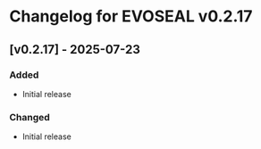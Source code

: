 # Changelog for EVOSEAL v0.2.17

## [v0.2.17] - 2025-07-23

### Added
- Initial release

### Changed
- Initial release
